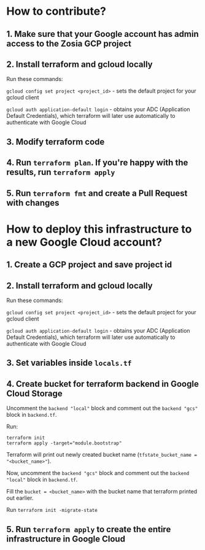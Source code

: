 # How to contribute?

## 1. Make sure that your Google account has admin access to the Zosia GCP project

## 2. Install terraform and gcloud locally

Run these commands:

`gcloud config set project <project_id>` - sets the default project for your gcloud client

`gcloud auth application-default login` - obtains your ADC (Application Default Credentials), which terraform will later use automatically to authenticate with Google Cloud

## 3. Modify terraform code

## 4. Run `terraform plan`. If you're happy with the results, run `terraform apply`

## 5. Run `terraform fmt` and create a Pull Request with changes

# How to deploy this infrastructure to a new Google Cloud account?

## 1. Create a GCP project and save project id

## 2. Install terraform and gcloud locally

Run these commands:

`gcloud config set project <project_id>` - sets the default project for your gcloud client

`gcloud auth application-default login` - obtains your ADC (Application Default Credentials), which terraform will later use automatically to authenticate with Google Cloud

## 3. Set variables inside `locals.tf`

## 4. Create bucket for terraform backend in Google Cloud Storage 

Uncomment the `backend "local"` block and comment out the `backend "gcs"` block in `backend.tf`.

Run: 
```
terraform init
terraform apply -target="module.bootstrap"
```

Terraform will print out newly created bucket name (`tfstate_bucket_name = "<bucket_name>"`).

Now, uncomment the `backend "gcs"` block and comment out the `backend "local"` block in `backend.tf`.

Fill the `bucket = <bucket_name>` with the bucket name that terraform printed out earlier.

Run `terraform init -migrate-state`

## 5. Run `terraform apply` to create the entire infrastructure in Google Cloud

